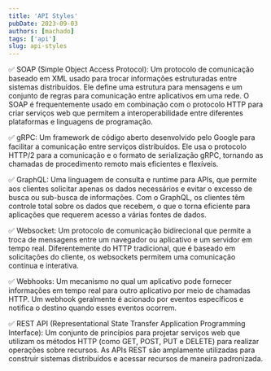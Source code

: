 ```yaml
---
title: 'API Styles'
pubDate: 2023-09-03
authors: [machado]
tags: ['api']
slug: api-styles
---
```


✅ SOAP (Simple Object Access Protocol): Um protocolo de comunicação baseado em XML usado para trocar informações estruturadas entre sistemas distribuídos. Ele define uma estrutura para mensagens e um conjunto de regras para comunicação entre aplicativos em uma rede. O SOAP é frequentemente usado em combinação com o protocolo HTTP para criar serviços web que permitem a interoperabilidade entre diferentes plataformas e linguagens de programação.

✅ gRPC: Um framework de código aberto desenvolvido pelo Google para facilitar a comunicação entre serviços distribuídos. Ele usa o protocolo HTTP/2 para a comunicação e o formato de serialização gRPC, tornando as chamadas de procedimento remoto mais eficientes e flexíveis.

✅ GraphQL: Uma linguagem de consulta e runtime para APIs, que permite aos clientes solicitar apenas os dados necessários e evitar o excesso de busca ou sub-busca de informações. Com o GraphQL, os clientes têm controle total sobre os dados que recebem, o que o torna eficiente para aplicações que requerem acesso a várias fontes de dados.

✅ Websocket: Um protocolo de comunicação bidirecional que permite a troca de mensagens entre um navegador ou aplicativo e um servidor em tempo real. Diferentemente do HTTP tradicional, que é baseado em solicitações do cliente, os websockets permitem uma comunicação contínua e interativa.

✅ Webhooks: Um mecanismo no qual um aplicativo pode fornecer informações em tempo real para outro aplicativo por meio de chamadas HTTP. Um webhook geralmente é acionado por eventos específicos e notifica o destino quando esses eventos ocorrem.

✅ REST API (Representational State Transfer Application Programming Interface): Um conjunto de princípios para projetar serviços web que utilizam os métodos HTTP (como GET, POST, PUT e DELETE) para realizar operações sobre recursos. As APIs REST são amplamente utilizadas para construir sistemas distribuídos e acessar recursos de maneira padronizada.